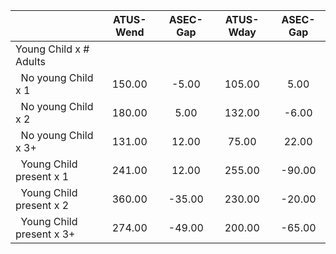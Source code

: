 
|                      |    ATUS-Wend |     ASEC-Gap |    ATUS-Wday |     ASEC-Gap |
| -------------------- | :----------: | :----------: | :----------: | :----------: |
| Young Child x # Adults |              |              |              |              |
| &nbsp;&nbsp;No young Child x 1 |       150.00 |        -5.00 |       105.00 |         5.00 |
| &nbsp;&nbsp;No young Child x 2 |       180.00 |         5.00 |       132.00 |        -6.00 |
| &nbsp;&nbsp;No young Child x 3+ |       131.00 |        12.00 |        75.00 |        22.00 |
| &nbsp;&nbsp;Young Child present x 1 |       241.00 |        12.00 |       255.00 |       -90.00 |
| &nbsp;&nbsp;Young Child present x 2 |       360.00 |       -35.00 |       230.00 |       -20.00 |
| &nbsp;&nbsp;Young Child present x 3+ |       274.00 |       -49.00 |       200.00 |       -65.00 |

